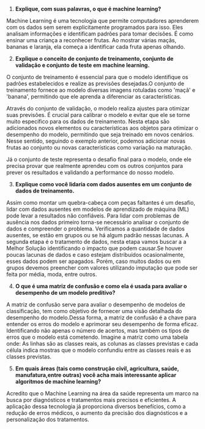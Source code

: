 1. **Explique, com suas palavras, o que é machine learning?**
   
Machine Learning é uma tecnologia que permite computadores aprenderem com os dados sem serem explicitamente programados para isso. Eles analisam informações e identificam padrões para tomar decisões. É como ensinar uma criança a reconhecer frutas. Ao mostrar várias maçãs, bananas e laranja, ela começa a identificar cada fruta apenas olhando.


2. **Explique o conceito de conjunto de treinamento, conjunto de validação e conjunto de teste em machine learning.**

O conjunto de treinamento é essencial para que o modelo identifique os padrões estabelecidos e realize as previsões desejadas.O conjunto de treinamento fornece ao modelo diversas imagens rotuladas como 'maçã' e 'banana', permitindo que ele aprenda a diferenciar as características.

Através do conjunto de validação, o modelo realiza ajustes para otimizar suas previsões. É crucial para calibrar o modelo e evitar que ele se torne muito específico para os dados de treinamento. Nesta etapa são adicionados novos elementos ou características aos objetos para otimizar o desempenho do modelo, permitindo que seja treinado em novos cenários. Nesse sentido, seguindo o exemplo anterior, podemos adicionar novas frutas ao conjunto ou novas características como variação na maturação.

Já o  conjunto de teste representa o desafio final para o modelo, onde ele precisa provar que realmente aprendeu com os outros conjuntos para prever os resultados e validando a performance do nosso modelo.


3. **Explique como você lidaria com dados ausentes em um conjunto de dados de treinamento.**

Assim como montar um quebra-cabeça com peças faltantes é um desafio, lidar com dados ausentes em modelos de aprendizado de máquina (ML) pode levar a resultados não confiáveis. Para lidar com problemas de ausência nos dados primeiro torna-se necessário analisar o conjunto de dados e compreender o problema. Verificamos a quantidade de dados ausentes, se estão em grupos ou se há algum padrão nessas lacunas. A segunda etapa é o tratamento de dados, nesta etapa vamos buscar a a Melhor Solução identificando o impacto que podem causar.Se houver poucas lacunas de dados  e caso estejam distribuídos ocasionalmente, esses dados podem ser apagados. Porém, caso muitos dados ou em grupos  devemos preencher com valores utilizando imputação que pode ser feita por média, moda, entre outros.


4. **O que é uma matriz de confusão e como ela é usada para avaliar o desempenho de um modelo preditivo?**


A matriz de confusão serve para avaliar o desempenho de modelos de classificação, tem como objetivo de fornecer uma visão detalhada do desempenho do modelo.Dessa forma,
a matriz de confusão é a chave para entender os erros do modelo e aprimorar seu desempenho de forma eficaz. Identificando não apenas o número de acertos, mas também os tipos de erros que o modelo está cometendo. Imagine a matriz como uma tabela onde:
As linhas são as classes reais, as colunas as classes previstas e cada célula indica mostras que o modelo confundiu entre as classes reais e as classes previstas.



5. **Em quais áreas (tais como construção civil, agricultura, saúde, manufatura,entre outras) você acha mais interessante aplicar algoritmos de machine learning?**

Acredito que o Machine Learning na área da saúde representa um marco na busca por diagnósticos e tratamentos mais precisos e eficientes. A aplicação dessa tecnologia já proporciona diversos benefícios, como a redução de erros médicos, o aumento da precisão dos diagnósticos e a personalização dos tratamentos.

